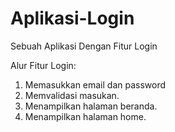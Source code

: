 # Aplikasi-Login
Sebuah Aplikasi Dengan Fitur Login

Alur Fitur Login:
1. Memasukkan email dan password
2. Memvalidasi masukan.
3. Menampilkan halaman beranda.
3. Menampilkan halaman home.
